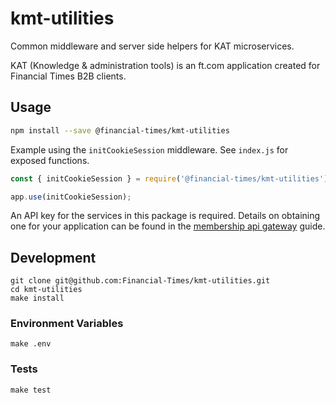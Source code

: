 # kmt-utilities
Common middleware and server side helpers for KAT microservices.

KAT (Knowledge & administration tools) is an ft.com application created for Financial Times B2B clients.

## Usage
```sh
npm install --save @financial-times/kmt-utilities
```

Example using the `initCookieSession` middleware. See `index.js` for exposed functions.
```js
const { initCookieSession } = require('@financial-times/kmt-utilities');

app.use(initCookieSession);
```

An API key for the services in this package is required. Details on obtaining one for your application can be found in the [membership api gateway](https://developer.ft.com/docs/membership_platform_api/) guide.


## Development
```
git clone git@github.com:Financial-Times/kmt-utilities.git
cd kmt-utilities
make install
```

### Environment Variables
```
make .env
```

### Tests
```
make test
```
